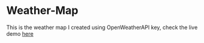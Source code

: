 # Weather-Map

This is the weather map I created using OpenWeatherAPI key, check the live demo [here](https://weather-app-abuzar.netlify.app/)
